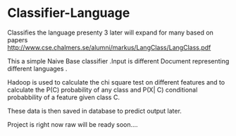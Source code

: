 Classifier-Language
===================

Classifies the language presenty 3 later will expand for many
based on papers http://www.cse.chalmers.se/alumni/markus/LangClass/LangClass.pdf


This a simple Naive Base classifier .Input is different Document representing different languages .

Hadoop is used to calculate the chi square test on different features and to calculate the P(C) probability of any class and P(X| C) conditional probabbility of a feature given class C.

These data is then saved in database to predict output later.


Project is right now raw will be ready soon....
